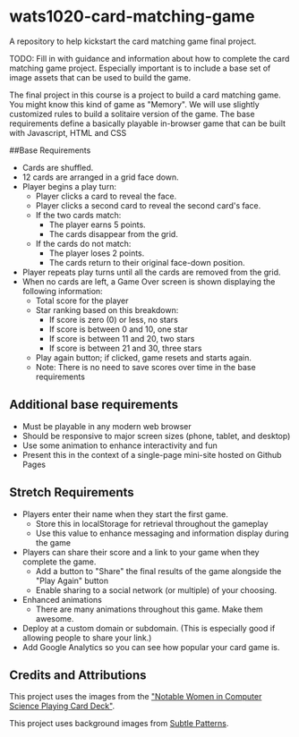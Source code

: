 # wats1020-card-matching-game
A repository to help kickstart the card matching game final project.

TODO: Fill in with guidance and information about how to complete the card matching game project. Especially important is to include a base set of image assets that can be used to build the game.

The final project in this course is a project to build a card matching game. You might know this kind of game as "Memory". We will use slightly customized rules to build a solitaire version of the game. The base requirements define a basically playable in-browser game that can be built with Javascript, HTML and CSS

##Base Requirements
* Cards are shuffled.
* 12 cards are arranged in a grid face down.
* Player begins a play turn:
  * Player clicks a card to reveal the face.
  * Player clicks a second card to reveal the second card's face.
  * If the two cards match:
    * The player earns 5 points.
    * The cards disappear from the grid.
  * If the cards do not match:
    * The player loses 2 points.
    * The cards return to their original face-down position.
* Player repeats play turns until all the cards are removed from the grid.
* When no cards are left, a Game Over screen is shown displaying the following information:
  * Total score for the player
  * Star ranking based on this breakdown:
    * If score is zero (0) or less, no stars
    * If score is between 0 and 10, one star
    * If score is between 11 and 20, two stars
    * If score is between 21 and 30, three stars
  * Play again button; if clicked, game resets and starts again.
  * Note: There is no need to save scores over time in the base requirements

## Additional **base requirements**

* Must be playable in any modern web browser
* Should be responsive to major screen sizes (phone, tablet, and desktop)
* Use some animation to enhance interactivity and fun
* Present this in the context of a single-page mini-site hosted on Github Pages

## Stretch Requirements

* Players enter their name when they start the first game.
  * Store this in localStorage for retrieval throughout the gameplay
  * Use this value to enhance messaging and information display during the game
* Players can share their score and a link to your game when they complete the game.
  * Add a button to "Share" the final results of the game alongside the "Play Again" button
  * Enable sharing to a social network (or multiple) of your choosing.
* Enhanced animations
  * There are many animations throughout this game. Make them awesome.
* Deploy at a custom domain or subdomain. (This is especially good if allowing people to share your link.)
* Add Google Analytics so you can see how popular your card game is.

## Credits and Attributions

This project uses the images from the ["Notable Women in Computer Science Playing Card Deck"](http://www.cs.duke.edu/csed/wikipedia/).

This project uses background images from [Subtle Patterns](http://subtlepatterns.com).